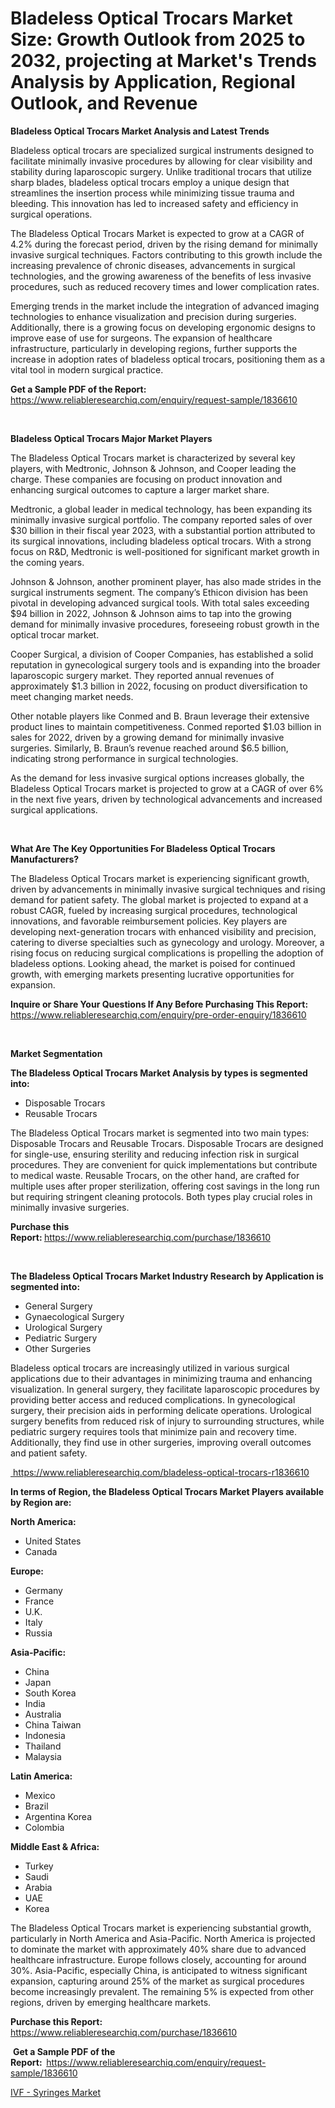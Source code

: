 <p><h1>Bladeless Optical Trocars Market Size: Growth Outlook from 2025 to 2032, projecting at Market's Trends Analysis by Application, Regional Outlook, and Revenue</h1></p><p><strong>Bladeless Optical Trocars Market Analysis and Latest Trends</strong></p>
<p><p>Bladeless optical trocars are specialized surgical instruments designed to facilitate minimally invasive procedures by allowing for clear visibility and stability during laparoscopic surgery. Unlike traditional trocars that utilize sharp blades, bladeless optical trocars employ a unique design that streamlines the insertion process while minimizing tissue trauma and bleeding. This innovation has led to increased safety and efficiency in surgical operations.</p><p>The Bladeless Optical Trocars Market is expected to grow at a CAGR of 4.2% during the forecast period, driven by the rising demand for minimally invasive surgical techniques. Factors contributing to this growth include the increasing prevalence of chronic diseases, advancements in surgical technologies, and the growing awareness of the benefits of less invasive procedures, such as reduced recovery times and lower complication rates.</p><p>Emerging trends in the market include the integration of advanced imaging technologies to enhance visualization and precision during surgeries. Additionally, there is a growing focus on developing ergonomic designs to improve ease of use for surgeons. The expansion of healthcare infrastructure, particularly in developing regions, further supports the increase in adoption rates of bladeless optical trocars, positioning them as a vital tool in modern surgical practice.</p></p>
<p><strong>Get a Sample PDF of the Report:&nbsp;</strong> <a href="https://www.reliableresearchiq.com/enquiry/request-sample/1836610?utm_campaign=3279&utm_medium=2&utm_source=Github&utm_content=ia&utm_term=26032025&utm_id=bladeless-optical-trocars">https://www.reliableresearchiq.com/enquiry/request-sample/1836610</a></p>
<p>&nbsp;</p>
<p><strong>Bladeless Optical Trocars Major Market Players</strong></p>
<p><p>The Bladeless Optical Trocars market is characterized by several key players, with Medtronic, Johnson & Johnson, and Cooper leading the charge. These companies are focusing on product innovation and enhancing surgical outcomes to capture a larger market share.</p><p>Medtronic, a global leader in medical technology, has been expanding its minimally invasive surgical portfolio. The company reported sales of over $30 billion in their fiscal year 2023, with a substantial portion attributed to its surgical innovations, including bladeless optical trocars. With a strong focus on R&D, Medtronic is well-positioned for significant market growth in the coming years.</p><p>Johnson & Johnson, another prominent player, has also made strides in the surgical instruments segment. The company’s Ethicon division has been pivotal in developing advanced surgical tools. With total sales exceeding $94 billion in 2022, Johnson & Johnson aims to tap into the growing demand for minimally invasive procedures, foreseeing robust growth in the optical trocar market.</p><p>Cooper Surgical, a division of Cooper Companies, has established a solid reputation in gynecological surgery tools and is expanding into the broader laparoscopic surgery market. They reported annual revenues of approximately $1.3 billion in 2022, focusing on product diversification to meet changing market needs.</p><p>Other notable players like Conmed and B. Braun leverage their extensive product lines to maintain competitiveness. Conmed reported $1.03 billion in sales for 2022, driven by a growing demand for minimally invasive surgeries. Similarly, B. Braun’s revenue reached around $6.5 billion, indicating strong performance in surgical technologies.</p><p>As the demand for less invasive surgical options increases globally, the Bladeless Optical Trocars market is projected to grow at a CAGR of over 6% in the next five years, driven by technological advancements and increased surgical applications.</p></p>
<p>&nbsp;</p>
<p><strong>What Are The Key Opportunities For Bladeless Optical Trocars Manufacturers?</strong></p>
<p><p>The Bladeless Optical Trocars market is experiencing significant growth, driven by advancements in minimally invasive surgical techniques and rising demand for patient safety. The global market is projected to expand at a robust CAGR, fueled by increasing surgical procedures, technological innovations, and favorable reimbursement policies. Key players are developing next-generation trocars with enhanced visibility and precision, catering to diverse specialties such as gynecology and urology. Moreover, a rising focus on reducing surgical complications is propelling the adoption of bladeless options. Looking ahead, the market is poised for continued growth, with emerging markets presenting lucrative opportunities for expansion.</p></p>
<p><strong>Inquire or Share Your Questions If Any Before Purchasing This Report:</strong> <a href="https://www.reliableresearchiq.com/enquiry/pre-order-enquiry/1836610?utm_campaign=3279&utm_medium=2&utm_source=Github&utm_content=ia&utm_term=26032025&utm_id=bladeless-optical-trocars">https://www.reliableresearchiq.com/enquiry/pre-order-enquiry/1836610</a></p>
<p>&nbsp;</p>
<p><strong>Market Segmentation</strong></p>
<p><strong>The Bladeless Optical Trocars Market Analysis by types is segmented into:</strong></p>
<p><ul><li>Disposable Trocars</li><li>Reusable Trocars</li></ul></p>
<p><p>The Bladeless Optical Trocars market is segmented into two main types: Disposable Trocars and Reusable Trocars. Disposable Trocars are designed for single-use, ensuring sterility and reducing infection risk in surgical procedures. They are convenient for quick implementations but contribute to medical waste. Reusable Trocars, on the other hand, are crafted for multiple uses after proper sterilization, offering cost savings in the long run but requiring stringent cleaning protocols. Both types play crucial roles in minimally invasive surgeries.</p></p>
<p><strong>Purchase this Report:&nbsp;</strong><a href="https://www.reliableresearchiq.com/purchase/1836610?utm_campaign=3279&utm_medium=2&utm_source=Github&utm_content=ia&utm_term=26032025&utm_id=bladeless-optical-trocars">https://www.reliableresearchiq.com/purchase/1836610</a></p>
<p>&nbsp;</p>
<p><strong>The Bladeless Optical Trocars Market Industry Research by Application is segmented into:</strong></p>
<p><ul><li>General Surgery</li><li>Gynaecological Surgery</li><li>Urological Surgery</li><li>Pediatric Surgery</li><li>Other Surgeries</li></ul></p>
<p><p>Bladeless optical trocars are increasingly utilized in various surgical applications due to their advantages in minimizing trauma and enhancing visualization. In general surgery, they facilitate laparoscopic procedures by providing better access and reduced complications. In gynecological surgery, their precision aids in performing delicate operations. Urological surgery benefits from reduced risk of injury to surrounding structures, while pediatric surgery requires tools that minimize pain and recovery time. Additionally, they find use in other surgeries, improving overall outcomes and patient safety.</p></p>
<p><a href="https://www.reliableresearchiq.com/bladeless-optical-trocars-r1836610?utm_campaign=3279&utm_medium=2&utm_source=Github&utm_content=ia&utm_term=26032025&utm_id=bladeless-optical-trocars">&nbsp;https://www.reliableresearchiq.com/bladeless-optical-trocars-r1836610</a></p>
<p><strong>In terms of Region, the Bladeless Optical Trocars Market Players available by Region are:</strong></p>
<p>
    <p> <strong> North America: </strong>
        <ul>
            <li>United States</li>
            <li>Canada</li>
        </ul>
        </p> 
    <p> <strong> Europe: </strong>
        <ul>
            <li>Germany</li>
            <li>France</li>
            <li>U.K.</li>
            <li>Italy</li>
            <li>Russia</li>
        </ul>
        </p> 
    <p> <strong> Asia-Pacific: </strong>
        <ul>
            <li>China</li>
            <li>Japan</li>
            <li>South Korea</li>
            <li>India</li>
            <li>Australia</li>
            <li>China Taiwan</li>
            <li>Indonesia</li>
            <li>Thailand</li>
            <li>Malaysia</li>
        </ul>
        </p> 
    <p> <strong> Latin America: </strong>
        <ul>
            <li>Mexico</li>
            <li>Brazil</li>
            <li>Argentina Korea</li>
            <li>Colombia</li>
        </ul>
        </p> 
    <p> <strong> Middle East & Africa: </strong>
        <ul>
            <li>Turkey</li>
            <li>Saudi</li>
            <li>Arabia</li>
            <li>UAE</li>
            <li>Korea</li>
        </ul>
    </p>
    </p>
<p><p>The Bladeless Optical Trocars market is experiencing substantial growth, particularly in North America and Asia-Pacific. North America is projected to dominate the market with approximately 40% share due to advanced healthcare infrastructure. Europe follows closely, accounting for around 30%. Asia-Pacific, especially China, is anticipated to witness significant expansion, capturing around 25% of the market as surgical procedures become increasingly prevalent. The remaining 5% is expected from other regions, driven by emerging healthcare markets.</p></p>
<p><strong>Purchase this Report: </strong><a href="https://www.reliableresearchiq.com/purchase/1836610?utm_campaign=3279&utm_medium=2&utm_source=Github&utm_content=ia&utm_term=26032025&utm_id=bladeless-optical-trocars">https://www.reliableresearchiq.com/purchase/1836610</a></p>
<p>&nbsp;<strong>Get a Sample PDF of the Report:&nbsp;&nbsp;</strong><a href="https://www.reliableresearchiq.com/enquiry/request-sample/1836610?utm_campaign=3279&utm_medium=2&utm_source=Github&utm_content=ia&utm_term=26032025&utm_id=bladeless-optical-trocars">https://www.reliableresearchiq.com/enquiry/request-sample/1836610</a></p>
<p><strong></strong></p>
<p><p><a href="https://github.com/rentzszaszjn/Market-Research-Report-List-1/blob/main/ivf-syringes-market.md?utm_campaign=3279&utm_medium=2&utm_source=Github&utm_content=ia&utm_term=26032025&utm_id=bladeless-optical-trocars">IVF - Syringes Market</a></p></p>